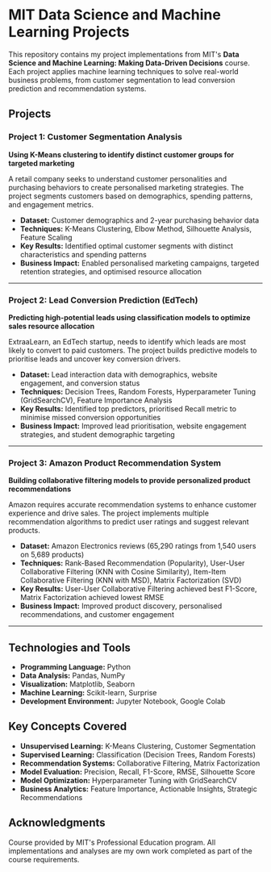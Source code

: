 # MIT Data Science and Machine Learning Projects

This repository contains my project implementations from MIT's **Data Science and Machine Learning: Making Data-Driven Decisions** course. Each project applies machine learning techniques to solve real-world business problems, from customer segmentation to lead conversion prediction and recommendation systems.

## Projects

### Project 1: Customer Segmentation Analysis
**Using K-Means clustering to identify distinct customer groups for targeted marketing**

A retail company seeks to understand customer personalities and purchasing behaviors to create personalised marketing strategies. The project segments customers based on demographics, spending patterns, and engagement metrics.

- **Dataset:** Customer demographics and 2-year purchasing behavior data
- **Techniques:** K-Means Clustering, Elbow Method, Silhouette Analysis, Feature Scaling
- **Key Results:** Identified optimal customer segments with distinct characteristics and spending patterns
- **Business Impact:** Enabled personalised marketing campaigns, targeted retention strategies, and optimised resource allocation

---

### Project 2: Lead Conversion Prediction (EdTech)
**Predicting high-potential leads using classification models to optimize sales resource allocation**

ExtraaLearn, an EdTech startup, needs to identify which leads are most likely to convert to paid customers. The project builds predictive models to prioritise leads and uncover key conversion drivers.

- **Dataset:** Lead interaction data with demographics, website engagement, and conversion status
- **Techniques:** Decision Trees, Random Forests, Hyperparameter Tuning (GridSearchCV), Feature Importance Analysis
- **Key Results:** Identified top predictors, prioritised Recall metric to minimise missed conversion opportunities
- **Business Impact:** Improved lead prioritisation, website engagement strategies, and student demographic targeting

---

### Project 3: Amazon Product Recommendation System
**Building collaborative filtering models to provide personalized product recommendations**

Amazon requires accurate recommendation systems to enhance customer experience and drive sales. The project implements multiple recommendation algorithms to predict user ratings and suggest relevant products.

- **Dataset:** Amazon Electronics reviews (65,290 ratings from 1,540 users on 5,689 products)
- **Techniques:** Rank-Based Recommendation (Popularity), User-User Collaborative Filtering (KNN with Cosine Similarity), Item-Item Collaborative Filtering (KNN with MSD), Matrix Factorization (SVD)
- **Key Results:** User-User Collaborative Filtering achieved best F1-Score, Matrix Factorization achieved lowest RMSE
- **Business Impact:** Improved product discovery, personalised recommendations, and customer engagement

---

## Technologies and Tools

- **Programming Language:** Python
- **Data Analysis:** Pandas, NumPy
- **Visualization:** Matplotlib, Seaborn
- **Machine Learning:** Scikit-learn, Surprise
- **Development Environment:** Jupyter Notebook, Google Colab

## Key Concepts Covered

- **Unsupervised Learning:** K-Means Clustering, Customer Segmentation
- **Supervised Learning:** Classification (Decision Trees, Random Forests)
- **Recommendation Systems:** Collaborative Filtering, Matrix Factorization
- **Model Evaluation:** Precision, Recall, F1-Score, RMSE, Silhouette Score
- **Model Optimization:** Hyperparameter Tuning with GridSearchCV
- **Business Analytics:** Feature Importance, Actionable Insights, Strategic Recommendations


## Acknowledgments

Course provided by MIT's Professional Education program. All implementations and analyses are my own work completed as part of the course requirements.
